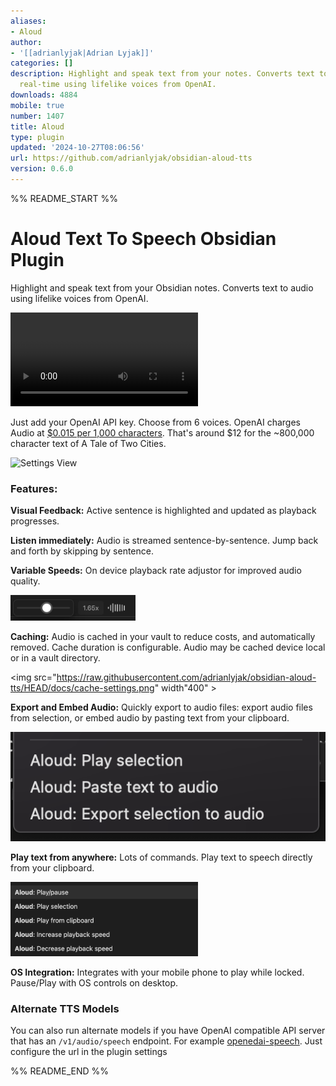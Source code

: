 ```yaml
---
aliases:
- Aloud
author:
- '[[adrianlyjak|Adrian Lyjak]]'
categories: []
description: Highlight and speak text from your notes. Converts text to speech in
  real-time using lifelike voices from OpenAI.
downloads: 4884
mobile: true
number: 1407
title: Aloud
type: plugin
updated: '2024-10-27T08:06:56'
url: https://github.com/adrianlyjak/obsidian-aloud-tts
version: 0.6.0
---
```


%% README_START %%

# Aloud Text To Speech Obsidian Plugin

Highlight and speak text from your Obsidian notes. Converts text to audio using lifelike voices from OpenAI.

<video src="https://github.com/adrianlyjak/obsidian-aloud-tts/assets/2024018/6e673350-0cf2-4820-bca1-3f36cd3a24f6" ></video>

Just add your OpenAI API key. Choose from 6 voices. OpenAI charges Audio at [$0.015 per 1,000 characters](https://openai.com/pricing). That's around $12 for the ~800,000 character text of A Tale of Two Cities.

<img alt="Settings View" src="./docs/settings-example.png" width="400p" ></img>

### Features:

**Visual Feedback:** Active sentence is highlighted and updated as playback progresses.

**Listen immediately:** Audio is streamed sentence-by-sentence. Jump back and forth by skipping by sentence.

**Variable Speeds:** On device playback rate adjustor for improved audio quality.

<img src="https://raw.githubusercontent.com/adrianlyjak/obsidian-aloud-tts/HEAD/docs/variable-speeds.png" width="200" ></img>

**Caching:** Audio is cached in your vault to reduce costs, and automatically removed. Cache duration is configurable. Audio may be cached device local or in a vault directory.

<img src="https://raw.githubusercontent.com/adrianlyjak/obsidian-aloud-tts/HEAD/docs/cache-settings.png" width"400" ></img>

**Export and Embed Audio:** Quickly export to audio files: export audio files from selection, or embed audio by pasting text from your clipboard.

<img src="https://raw.githubusercontent.com/adrianlyjak/obsidian-aloud-tts/HEAD/docs/right-click-menu.png" max="300" ></img>

**Play text from anywhere:** Lots of commands. Play text to speech directly from your clipboard.

<img src="https://raw.githubusercontent.com/adrianlyjak/obsidian-aloud-tts/HEAD/docs/commands.png" width="300" ></img>

**OS Integration:** Integrates with your mobile phone to play while locked. Pause/Play with OS controls on desktop.

### Alternate TTS Models

You can also run alternate models if you have OpenAI compatible API server that has an `/v1/audio/speech` endpoint. For example [openedai-speech](https://github.com/matatonic/openedai-speech). Just configure the url in the plugin settings


%% README_END %%